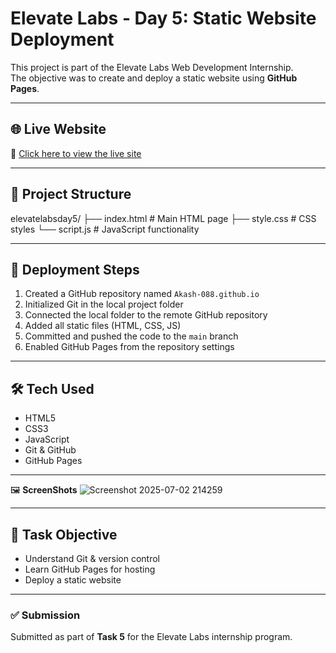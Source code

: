 # Elevate Labs - Day 5: Static Website Deployment

This project is part of the Elevate Labs Web Development Internship.  
The objective was to create and deploy a static website using **GitHub Pages**.

---

## 🌐 Live Website

🔗 [Click here to view the live site](https://Akash-088.github.io)

---

## 📁 Project Structure

elevatelabsday5/
├── index.html # Main HTML page
├── style.css # CSS styles
└── script.js # JavaScript functionality

---

## 🚀 Deployment Steps

1. Created a GitHub repository named `Akash-088.github.io`
2. Initialized Git in the local project folder
3. Connected the local folder to the remote GitHub repository
4. Added all static files (HTML, CSS, JS)
5. Committed and pushed the code to the `main` branch
6. Enabled GitHub Pages from the repository settings

---

## 🛠️ Tech Used

- HTML5
- CSS3
- JavaScript
- Git & GitHub
- GitHub Pages

---

🖼️ **ScreenShots**
![Screenshot 2025-07-02 214259](https://github.com/user-attachments/assets/bb72c569-5bce-4436-8370-df75e931448d)


---

## 📌 Task Objective

- Understand Git & version control
- Learn GitHub Pages for hosting
- Deploy a static website

---

### ✅ Submission

Submitted as part of **Task 5** for the Elevate Labs internship program.
